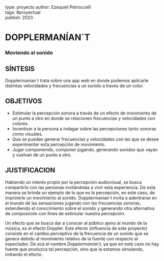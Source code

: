 type: proyecto
author: Ezequiel Petroccelli  
tags: #proyectual  
publish: 2023

# DOPPLERMANÍAN´T

### Moviendo al sonido

## SÍNTESIS

Dopplermanian´t trata sobre una app web en donde podemos aplicarle distintas velocidades y frecuencias a un sonido a través de un color.

## OBJETIVOS
- Estimular la percepción sonora a través de un efecto de movimiento de un punto a otro en donde se relacionen frecuencias y velocidades con colores.
- Incentivar a la persona a indagar sobre las percepciones tanto sonoras como visuales.
- Que se puedan generar frecuencias y velocidades con las que se desee experimentar esta percepción de movimiento.
- Jugar componiendo, componer jugando, generando sonidos que vayan y vuelvan de un punto a otro.

## JUSTIFICACION

Habiendo un interés propio por la percepción audiovisual, se busca compartirlo con las personas invitándolas a vivir esta experiencia. De esta manera se brinda un ejemplo de lo que es la percepción, en este caso, de imprimirle un movimiento al sonido.
Dopplermanian´t invita a adentrarse en el mundo de las sensaciones jugando con las frecuencias sonoras, extendiendo el conocimiento sobre el sonido y generando otra alternativa de composición con fines de estimular nuestra percepción.

Un efecto que se busca dar a conocer al público ajeno al mundo de la música, es el efecto Doppler. Este efecto (influencia de este proyecto) consiste en el cambio perceptivo de la frecuencia de un sonido que se genera debido al movimiento relativo de la fuente con respecto al espectador. De acá el nombre _Dopplermanían´t_, ya que en este caso no hay fuente que produzca tal percepción, sino que la estamos simulando, imitando el efecto.


